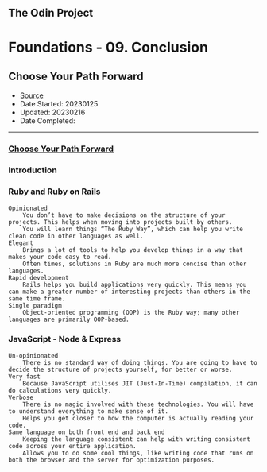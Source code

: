 ## The Odin Project

# Foundations - 09. Conclusion
## Choose Your Path Forward 

  - [Source](https://www.theodinproject.com/paths/foundations/courses/foundations)
  - Date Started: 20230125
  - Updated: 20230216
  - Date Completed:
---

### [Choose Your Path Forward](https://www.theodinproject.com/lessons/foundations-choose-your-path-forward)

### Introduction

### Ruby and Ruby on Rails

    Opinionated
        You don’t have to make decisions on the structure of your projects. This helps when moving into projects built by others.
        You will learn things “The Ruby Way”, which can help you write clean code in other languages as well.
    Elegant
        Brings a lot of tools to help you develop things in a way that makes your code easy to read.
        Often times, solutions in Ruby are much more concise than other languages.
    Rapid development
        Rails helps you build applications very quickly. This means you can make a greater number of interesting projects than others in the same time frame.
    Single paradigm
        Object-oriented programming (OOP) is the Ruby way; many other languages are primarily OOP-based.

### JavaScript - Node & Express

    Un-opinionated
        There is no standard way of doing things. You are going to have to decide the structure of projects yourself, for better or worse.
    Very fast
        Because JavaScript utilises JIT (Just-In-Time) compilation, it can do calculations very quickly.
    Verbose
        There is no magic involved with these technologies. You will have to understand everything to make sense of it.
        Helps you get closer to how the computer is actually reading your code.
    Same language on both front end and back end
        Keeping the language consistent can help with writing consistent code across your entire application.
        Allows you to do some cool things, like writing code that runs on both the browser and the server for optimization purposes.

